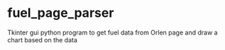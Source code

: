 # fuel_page_parser
Tkinter gui python program to get fuel data from Orlen page and draw a chart based on the data
